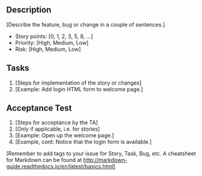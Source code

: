 ## Description
[Describe the feature, bug or change in a couple of sentences.] 
  - Story points: [0, 1, 2, 3, 5, 8, ...]
  - Priority: [High, Medium, Low]
  - Risk: [High, Medium, Low]

## Tasks
  1. [Steps for implementation of the story or changes]
  1. [Example: Add login HTML form to welcome page.]

## Acceptance Test
  1. [Steps for acceptance by the TA]
  1. [Only if applicable, i.e. for stories]
  1. [Example: Open up the welcome page.]
  1. [Example, cont: Notice that the login form is available.]
 
 [Remember to add tags to your issue for Story, Task, Bug, etc. 
 A cheatsheet for Markdown can be found at http://markdown-guide.readthedocs.io/en/latest/basics.html]
 
